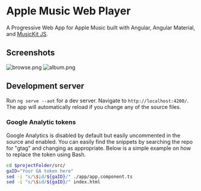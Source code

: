 # Apple Music Web Player

A Progressive Web App for Apple Music built with Angular, Angular Material, and [MusicKit JS](https://developer.apple.com/documentation/musickitjs).

## Screenshots

![browse.png](./screenshots/browse.png)
![album.png](./screenshots/album.png)

## Development server

Run `ng serve --aot` for a dev server. Navigate to `http://localhost:4200/`. The app will automatically reload if you change any of the source files.

### Google Analytic tokens

Google Analytics is disabled by default but easily uncommented in the source and enabled. You can easily find the snippets by searching the repo for "gtag" and changing as appropriate. Below is a simple example on how to replace the token using Bash.

```Bash
cd $projectFolder/src/
gaID="Your GA token here"
sed -i "s/\$id/${gaID}/" ./app/app.component.ts
sed -i "s/\$id/${gaID}/" index.html
```